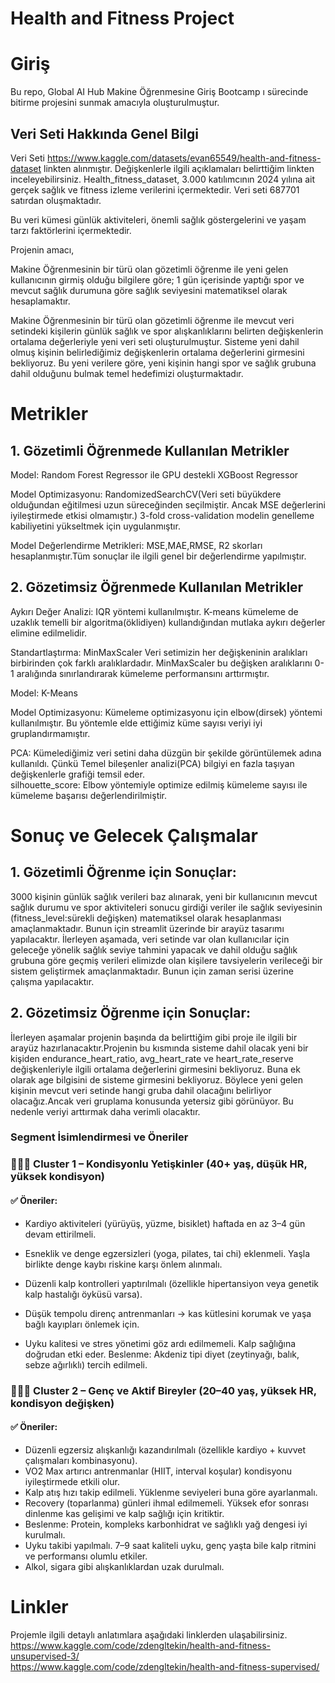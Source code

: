 # Health and Fitness Project
# Giriş

Bu repo, Global AI Hub  Makine Öğrenmesine Giriş Bootcamp ı  sürecinde bitirme projesini sunmak amacıyla  oluşturulmuştur.

## Veri Seti Hakkında Genel Bilgi

Veri Seti https://www.kaggle.com/datasets/evan65549/health-and-fitness-dataset linkten alınmıştır. Değişkenlerle ilgili açıklamaları belirttiğim linkten inceleyebilirsiniz. Health_fitness_dataset, 3.000 katılımcının 2024 yılına ait gerçek sağlık ve fitness izleme verilerini içermektedir. Veri seti 687701 satırdan oluşmaktadır.  

Bu veri kümesi günlük aktiviteleri, önemli sağlık göstergelerini ve yaşam tarzı faktörlerini içermektedir.  

Projenin amacı, 

Makine Öğrenmesinin bir türü olan gözetimli öğrenme ile  yeni gelen kullanıcının girmiş olduğu bilgilere göre; 1 gün içerisinde yaptığı spor ve mevcut sağlık durumuna göre sağlık seviyesini matematiksel olarak  hesaplamaktır. 

Makine Öğrenmesinin bir türü olan gözetimli öğrenme  ile mevcut veri setindeki kişilerin günlük sağlık ve spor alışkanlıklarını belirten değişkenlerin ortalama değerleriyle yeni veri seti oluşturulmuştur. Sisteme yeni dahil olmuş kişinin belirlediğimiz değişkenlerin ortalama değerlerini girmesini bekliyoruz.  Bu yeni verilere göre, yeni kişinin hangi spor ve sağlık grubuna dahil olduğunu bulmak temel hedefimizi oluşturmaktadır.


# Metrikler

## 1. Gözetimli Öğrenmede Kullanılan Metrikler  

   Model: Random Forest Regressor ile GPU destekli XGBoost Regressor  
   
   Model Optimizasyonu: RandomizedSearchCV(Veri seti büyükdere olduğundan eğitilmesi uzun süreceğinden seçilmiştir. Ancak MSE değerlerini iyileştirmede etkisi olmamıştır.) 3-fold cross-validation modelin genelleme kabiliyetini yükseltmek için uygulanmıştır.  
   
   Model Değerlendirme Metrikleri: MSE,MAE,RMSE, R2 skorları hesaplanmıştır.Tüm sonuçlar ile ilgili genel bir değerlendirme yapılmıştır.  
   
## 2. Gözetimsiz Öğrenmede Kullanılan Metrikler  

   Aykırı Değer Analizi: IQR yöntemi kullanılmıştır. K-means kümeleme de uzaklık temelli bir algoritma(öklidiyen) kullandığından mutlaka aykırı değerler elimine edilmelidir. 
   
   Standartlaştırma: MinMaxScaler Veri setimizin her değişkeninin aralıkları birbirinden çok farklı aralıklardadır.  MinMaxScaler bu değişken aralıklarını 0-1 aralığında  sınırlandırarak kümeleme performansını arttırmıştır. 
   
   Model: K-Means
   
   Model Optimizasyonu: Kümeleme optimizasyonu için elbow(dirsek) yöntemi kullanılmıştır. Bu yöntemle elde ettiğimiz küme sayısı veriyi iyi gruplandırmamıştır.
   
   PCA: Kümelediğimiz veri setini daha düzgün bir şekilde görüntülemek adına kullanıldı. Çünkü Temel bileşenler analizi(PCA) bilgiyi en fazla taşıyan değişkenlerle grafiği temsil eder.    
   silhouette_score: Elbow yöntemiyle  optimize edilmiş kümeleme sayısı ile kümeleme başarısı değerlendirilmiştir.  

# Sonuç ve Gelecek Çalışmalar  

## 1. Gözetimli Öğrenme için Sonuçlar:  
3000 kişinin günlük sağlık verileri baz alınarak, yeni bir kullanıcının mevcut sağlık durumu ve spor aktiviteleri sonucu girdiği veriler ile  sağlık seviyesinin (fitness_level:sürekli değişken) matematiksel olarak hesaplanması amaçlanmaktadır. Bunun için streamlit üzerinde bir arayüz tasarımı yapılacaktır.
İlerleyen aşamada, veri setinde var olan kullanıcılar için geleceğe yönelik sağlık seviye tahmini yapacak ve dahil olduğu sağlık grubuna göre geçmiş verileri elimizde olan kişilere tavsiyelerin verileceği bir sistem geliştirmek amaçlanmaktadır. Bunun için zaman serisi üzerine çalışma yapılacaktır.

## 2. Gözetimsiz Öğrenme için Sonuçlar:  
İlerleyen aşamalar projenin başında da belirttiğim gibi proje ile ilgili bir arayüz hazırlanacaktır.Projenin bu kısmında sisteme dahil olacak yeni bir kişiden endurance_heart_ratio, avg_heart_rate ve heart_rate_reserve değişkenleriyle ilgili ortalama değerlerini girmesini bekliyoruz. Buna ek olarak age bilgisini de sisteme girmesini bekliyoruz. Böylece yeni gelen kişinin mevcut veri setinde hangi gruba dahil olacağını belirliyor olacağız.Ancak veri gruplama konusunda yetersiz gibi görünüyor. Bu nedenle veriyi arttırmak daha verimli olacaktır.  

### Segment İsimlendirmesi ve Öneriler

### 🧘‍♂️💓 Cluster 1 – Kondisyonlu Yetişkinler (40+ yaş, düşük HR, yüksek kondisyon)

#### ✅ Öneriler:

* Kardiyo aktiviteleri (yürüyüş, yüzme, bisiklet) haftada en az 3–4 gün devam ettirilmeli.
  
* Esneklik ve denge egzersizleri (yoga, pilates, tai chi) eklenmeli. Yaşla birlikte denge kaybı riskine karşı önlem alınmalı.

* Düzenli kalp kontrolleri yaptırılmalı (özellikle hipertansiyon veya genetik kalp hastalığı öyküsü varsa).

* Düşük tempolu direnç antrenmanları → kas kütlesini korumak ve yaşa bağlı kayıpları önlemek için.
* Uyku kalitesi ve stres yönetimi göz ardı edilmemeli. Kalp sağlığına doğrudan etki eder.
Beslenme: Akdeniz tipi diyet (zeytinyağı, balık, sebze ağırlıklı) tercih edilmeli.


### 🏃‍♀️🔥 Cluster 2 – Genç ve Aktif Bireyler (20–40 yaş, yüksek HR, kondisyon değişken)

#### ✅ Öneriler:

* Düzenli egzersiz alışkanlığı kazandırılmalı (özellikle kardiyo + kuvvet çalışmaları kombinasyonu).
* VO2 Max artırıcı antrenmanlar (HIIT, interval koşular) kondisyonu iyileştirmede etkili olur.
* Kalp atış hızı takip edilmeli. Yüklenme seviyeleri buna göre ayarlanmalı.
* Recovery (toparlanma) günleri ihmal edilmemeli. Yüksek efor sonrası dinlenme kas gelişimi ve kalp sağlığı için kritiktir.
* Beslenme: Protein, kompleks karbonhidrat ve sağlıklı yağ dengesi iyi kurulmalı.
* Uyku takibi yapılmalı. 7–9 saat kaliteli uyku, genç yaşta bile kalp ritmini ve performansı olumlu etkiler.
* Alkol, sigara gibi alışkanlıklardan uzak durulmalı.

# Linkler  

Projemle ilgili detaylı anlatımlara aşağıdaki linklerden ulaşabilirsiniz.  
https://www.kaggle.com/code/zdengltekin/health-and-fitness-unsupervised-3/  
https://www.kaggle.com/code/zdengltekin/health-and-fitness-supervised/  

